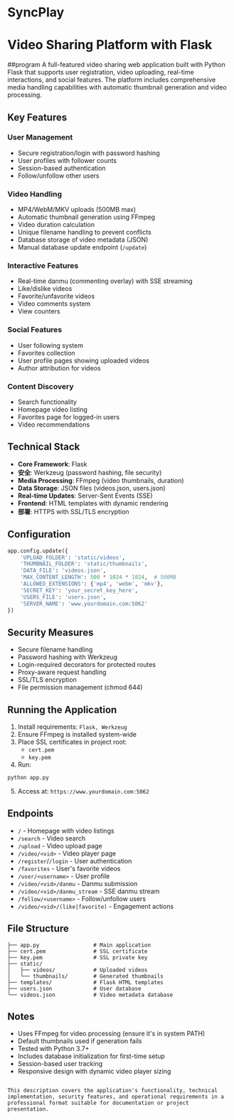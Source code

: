 # SyncPlay
# Video Sharing Platform with Flask

##program
A full-featured video sharing web application built with Python Flask that supports user registration, video uploading, real-time interactions, and social features. The platform includes comprehensive media handling capabilities with automatic thumbnail generation and video processing.

## Key Features

### User Management
- Secure registration/login with password hashing
- User profiles with follower counts
- Session-based authentication
- Follow/unfollow other users

### Video Handling
- MP4/WebM/MKV uploads (500MB max)
- Automatic thumbnail generation using FFmpeg
- Video duration calculation
- Unique filename handling to prevent conflicts
- Database storage of video metadata (JSON)
- Manual database update endpoint (`/update`)

### Interactive Features
- Real-time danmu (commenting overlay) with SSE streaming
- Like/dislike videos
- Favorite/unfavorite videos
- Video comments system
- View counters

### Social Features
- User following system
- Favorites collection
- User profile pages showing uploaded videos
- Author attribution for videos

### Content Discovery
- Search functionality
- Homepage video listing
- Favorites page for logged-in users
- Video recommendations

## Technical Stack
- **Core Framework**: Flask
- **安全**: Werkzeug (password hashing, file security)
- **Media Processing**: FFmpeg (video thumbnails, duration)
- **Data Storage**: JSON files (videos.json, users.json)
- **Real-time Updates**: Server-Sent Events (SSE)
- **Frontend**: HTML templates with dynamic rendering
- **部署**: HTTPS with SSL/TLS encryption

## Configuration
```python
app.config.update({
    'UPLOAD_FOLDER': 'static/videos',
    'THUMBNAIL_FOLDER': 'static/thumbnails',
    'DATA_FILE': 'videos.json',
    'MAX_CONTENT_LENGTH': 500 * 1024 * 1024,  # 500MB
    'ALLOWED_EXTENSIONS': {'mp4', 'webm', 'mkv'},
    'SECRET_KEY': 'your_secret_key_here',
    'USERS_FILE': 'users.json',
    'SERVER_NAME': 'www.yourdomain.com:5062'
})
```

## Security Measures
- Secure filename handling
- Password hashing with Werkzeug
- Login-required decorators for protected routes
- Proxy-aware request handling
- SSL/TLS encryption
- File permission management (chmod 644)

## Running the Application
1. Install requirements: `Flask, Werkzeug`
2. Ensure FFmpeg is installed system-wide
3. Place SSL certificates in project root:
   - `cert.pem`
   - `key.pem`
4. Run:
```bash
python app.py
```
5. Access at: `https://www.yourdomain.com:5062`

## Endpoints
- `/` - Homepage with video listings
- `/search` - Video search
- `/upload` - Video upload page
- `/video/<vid>` - Video player page
- `/register`/`/login` - User authentication
- `/favorites` - User's favorite videos
- `/user/<username>` - User profile
- `/video/<vid>/danmu` - Danmu submission
- `/video/<vid>/danmu_stream` - SSE danmu stream
- `/follow/<username>` - Follow/unfollow users
- `/video/<vid>/(like|favorite)` - Engagement actions

## File Structure
```
├── app.py                 # Main application
├── cert.pem               # SSL certificate
├── key.pem                # SSL private key
├── static/
│   ├── videos/            # Uploaded videos
│   └── thumbnails/        # Generated thumbnails
├── templates/             # Flask HTML templates
├── users.json             # User database
└── videos.json            # Video metadata database
```

## Notes
- Uses FFmpeg for video processing (ensure it's in system PATH)
- Default thumbnails used if generation fails
- Tested with Python 3.7+
- Includes database initialization for first-time setup
- Session-based user tracking
- Responsive design with dynamic video player sizing
```

This description covers the application's functionality, technical implementation, security features, and operational requirements in a professional format suitable for documentation or project presentation.

